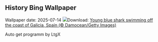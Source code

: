 ## History Bing Wallpaper
Wallpaper date: 2025-07-14
![](https://www.bing.com/th?id=OHR.YoungShark_EN-IN1362768509_UHD.jpg&w=1000)Download: [Young blue shark swimming off the coast of Galicia, Spain (© Damocean/Getty Images)](https://www.bing.com/th?id=OHR.YoungShark_EN-IN1362768509_UHD.jpg)

Auto get programm by LtgX
